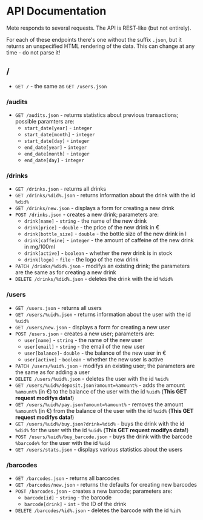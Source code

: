 # API Documentation #

Mete responds to several requests.
The API is REST-like (but not entirely).

For each of these endpoints there's one without the suffix `.json`,
but it returns an unspecified HTML rendering of the data.
This can change at any time - do not parse it!

## / ##

 * `GET /` - the same as `GET /users.json`

### /audits ###

 * `GET /audits.json` - returns statistics about previous transactions; possible paramters are:
   * `start_date[year]` - `integer`
   * `start_date[month]` - `integer`
   * `start_date[day]` - `integer`
   * `end_date[year]` - `integer`
   * `end_date[month]` - `integer`
   * `end_date[day]` - `integer`

### /drinks ###

 * `GET /drinks.json` - returns all drinks
 * `GET /drinks/%did%.json` - returns information about the drink with the id `%did%`
 * `GET /drinks/new.json` - displays a form for creating a new drink
 * `POST /drinks.json` - creates a new drink; parameters are:
   * `drink[name]` - `string` - the name of the new drink
   * `drink[price]` - `double` - the price of the new drink in €
   * `drink[bottle_size]` - `double` - the bottle size of the new drink in l
   * `drink[caffeine]` - `integer` - the amount of caffeine of the new drink in mg/100ml
   * `drink[active]` - `boolean` - whether the new drink is in stock
   * `drink[logo]` - `file` - the logo of the new drink
 * `PATCH /drinks/%did%.json` - modifys an existing drink; the parameters are the same as for creating a new drink
 * `DELETE /drinks/%did%.json` - deletes the drink with the id `%did%`

### /users ###

 * `GET /users.json` - returns all users
 * `GET /users/%uid%.json` - returns information about the user with the id `%uid%`
 * `GET /users/new.json` - displays a form for creating a new user
 * `POST /users.json` - creates a new user; parameters are:
   * `user[name]` - `string` - the name of the new user
   * `user[email]` - `string` - the email of the new user
   * `user[balance]`- `double` - the balance of the new user in €
   * `user[active]` - `boolean` - whether the new user is active
 * `PATCH /users/%uid%.json` - modifys an existing user; the parameters are the same as for adding a user
 * `DELETE /users/%uid%.json` - deletes the user with the id `%uid%`
 * `GET /users/%uid%/deposit.json?amount=%amount%` - adds the amount `%amount%` (in €) to the balance of the user with the id `%uid%` (**This GET request modifys data!**)
 * `GET /users/%uid%/pay.json?amount=%amount%` - removes the amount `%amount%` (in €) from the balance of the user with the id `%uid%` (**This GET request modifys data!**)
 * `GET /users/%uid%/buy.json?drink=%did%` - buys the drink with the id `%did%` for the user with the id `%uid%` (**This GET request modifys data!**)
 * `POST /users/%uid%/buy_barcode.json` - buys the drink with the barcode `%barcode%` for the user with the id `%uid`
 * `GET /users/stats.json` - displays various statistics about the users

### /barcodes ###

 * `GET /barcodes.json` - returns all barcodes
 * `GET /barcodes/new.json` - returns the defaults for creating new barcodes
 * `POST /barcodes.json` - creates a new barcode; parameters are:
   * `barcode[id]` - `string` - the barcode
   * `barcode[drink]` - `int` - the ID of the drink
 * `DELETE /barcodes/%id%.json` - deletes the barcode with the id `%id%`
